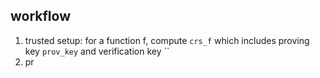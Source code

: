 
## workflow 

1. trusted setup: for a function f, compute `crs_f` which includes proving key `prov_key` and verification key ``
2. pr